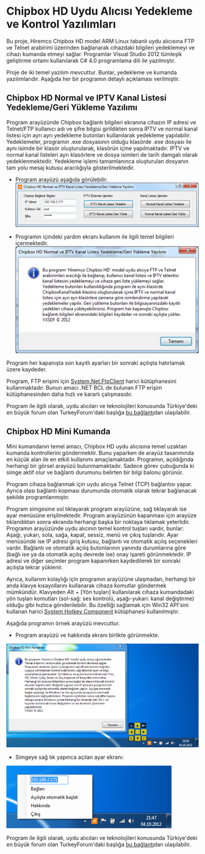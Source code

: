 ﻿Chipbox HD Uydu Alıcısı Yedekleme ve Kontrol Yazılımları
========================================================

Bu proje, Hiremco Chipbox HD model ARM Linux tabanlı uydu alıcısına FTP ve Telnet arabirimi üzerinden bağlanarak cihazdaki bilgileri yedeklemeyi ve cihazı kumanda etmeyi sağlar. Programlar Visual Studio 2012 tümleşik geliştirme ortamı kullanılarak C# 4.0 programlama dili ile yazılmıştır.

Proje de iki temel yazılım mevcuttur. Bunlar, yedekleme ve kumanda yazılımlarıdır. Aşağıda her bir programın detaylı açıklaması verilmiştir.

Chipbox HD Normal ve IPTV Kanal Listesi Yedekleme/Geri Yükleme Yazılımı
-----------------------------------------------------------------------
Program arayüzünde Chipbox bağlantı bilgileri ekranına cihazın IP adresi ve Telnet/FTP kullanıcı adı ve şifre bilgisi girildikten sonra IPTV ve normal kanal listesi için ayrı ayrı yedekleme butonları kullanılarak yedekleme yapılabilir. Yedeklemeler, programın .exe dosyasının olduğu klasörde .exe dosyası ile aynı isimde bir klasör oluşturularak, klasörün içine yapılmaktadır. IPTV ve normal kanal listeleri ayrı klasörlere ve dosya isimleri de tarih damgalı olarak yedeklenmektedir. Yedekleme işlemi tamamlanınca oluşturulan dosyanın tam yolu mesaj kutusu aracılığıyla gösterilmektedir.

* Program arayüzü aşağıda görülebilir.
![Program Arayüzü](ChipboxKanalYedek1.png)

* Programın içindeki yardım ekranı kullanım ile ilgili temel bilgileri içermektedir.
![Yardım Ekranı](ChipboxKanalYedek2.png)

Program her kapanışta son kayıtlı ayarları bir sonraki açılışta hatırlamak üzere kaydeder.

Program, FTP erişimi için [System.Net.FtpClient](http://netftp.codeplex.com/) harici kütüphanesini kullanmaktadır. Bunun amacı .NET BCL de bulunan FTP erişim kütüphanesinden daha hızlı ve kararlı çalışmasıdır.

Program ile ilgili olarak, uydu alıcıları ve teknolojileri konusunda Türkiye'deki en büyük forum olan TurkeyForum'daki başlığa [bu bağlantı](http://www.turkeyforum.com/satforum/showthread.php?t=694992)dan ulaşılabilir.

Chipbox HD Mini Kumanda
-----------------------
Mini kumandanın temel amacı, Chipbox HD uydu alıcısına temel uzaktan kumanda kontrollerini göndermektir. Bunu yaparken de arayüz tasarımında en küçük alan ile en etkili kullanımı amaçlamaktadır. Programın, açıldığında herhangi bir görsel arayüzü bulunmamaktadır. Sadece görev çubuğunda ki simge aktif olur ve bağlantı durumunu belirten bir bilgi balonu görünür.

Program cihaza bağlanmak için uydu alıcıya Telnet (TCP) bağlantısı yapar. Ayrıca olası bağlantı kopması durumunda otomatik olarak tekrar bağlanacak şekilde programlanmıştır.

Program simgesine sol tıklayarak program arayüzüne, sağ tıklayarak ise ayar menüsüne erişilmektedir. Program arayüzünün kapanması için arayüze tıklandıktan sonra ekranda herhangi başka bir noktaya tıklamak yeterlidir. Programın arayüzünde uydu alıcının temel kontrol tuşları vardır, bunlar: Aşağı, yukarı, sola, sağa, kapat, sessiz, menü ve çıkış tuşlarıdır. Ayar menüsünde ise IP adresi giriş kutusu, bağlantı ve otomatik açılış seçenekleri vardır. Bağlantı ve otomatik açılış butonlarının yanında durumlarına göre (bağlı ise ya da otomatik açılış devrede ise) onay işareti görünmektedir. IP adresi ve diğer seçimler program kapanırken kaydedilerek bir sonraki açılışta tekrar yüklenir.

Ayrıca, kullanım kolaylığı için programın arayüzüne ulaşmadan, herhangi bir anda klavye kısayollarını kullanarak cihaza komutlar göndermek mümkündür. Klavyeden Alt + [Yön tuşları] kullanılarak cihaza kumandadaki yön tuşları komutları (sol-sağ: ses kontrolü, aşağı-yukarı: kanal değiştirme) olduğu gibi hızlıca gönderilebilir. Bu özelliği sağlamak için Win32 API'sini kullanan harici [System Hotkey Component](http://www.codeproject.com/Articles/3055/System-Hotkey-Component) kütüphanesi kullanılmıştır.

Aşağıda programın örnek arayüzü mevcuttur.

* Program arayüzü ve hakkında ekranı birlikte görünmekte.

![Program Arayüzü ve Yardım Ekranı](ChipboxKumanda1.png)

* Simgeye sağ tık yapınca açılan ayar ekranı:

![Program Ayar Menüsü](ChipboxKumanda2.png)

Program ile ilgili olarak, uydu alıcıları ve teknolojileri konusunda Türkiye'deki en büyük forum olan TurkeyForum'daki başlığa [bu bağlantı](http://www.turkeyforum.com/satforum/showthread.php?t=694928)dan ulaşılabilir.

